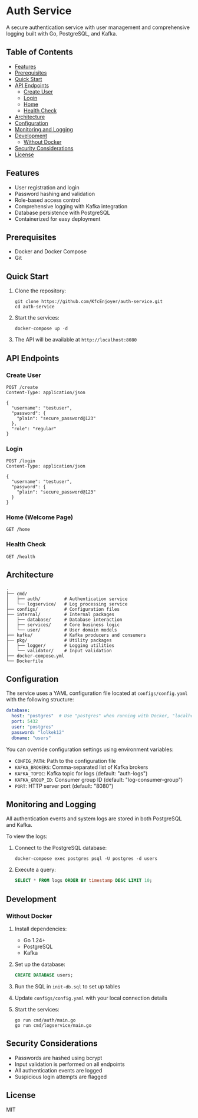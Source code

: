 # Auth Service

A secure authentication service with user management and comprehensive logging built with Go, PostgreSQL, and Kafka.

## Table of Contents
- [Features](#features)
- [Prerequisites](#prerequisites)
- [Quick Start](#quick-start)
- [API Endpoints](#api-endpoints)
  - [Create User](#create-user)
  - [Login](#login)
  - [Home](#home-welcome-page)
  - [Health Check](#health-check)
- [Architecture](#architecture)
- [Configuration](#configuration)
- [Monitoring and Logging](#monitoring-and-logging)
- [Development](#development)
  - [Without Docker](#without-docker)
- [Security Considerations](#security-considerations)
- [License](#license)

## Features

- User registration and login
- Password hashing and validation
- Role-based access control
- Comprehensive logging with Kafka integration
- Database persistence with PostgreSQL
- Containerized for easy deployment

## Prerequisites

- Docker and Docker Compose
- Git

## Quick Start

1. Clone the repository:
   ```
   git clone https://github.com/KfcEnjoyer/auth-service.git
   cd auth-service
   ```

2. Start the services:
   ```
   docker-compose up -d
   ```

3. The API will be available at `http://localhost:8080`

## API Endpoints

### Create User
```
POST /create
Content-Type: application/json

{
  "username": "testuser",
  "password": {
    "plain": "secure_password@123"
  },
  "role": "regular"
}
```

### Login
```
POST /login
Content-Type: application/json

{
  "username": "testuser",
  "password": {
    "plain": "secure_password@123"
  }
}
```

### Home (Welcome Page)
```
GET /home
```

### Health Check
```
GET /health
```

## Architecture

```
.
├── cmd/
│   ├── auth/         # Authentication service
│   └── logservice/   # Log processing service
├── configs/          # Configuration files
├── internal/         # Internal packages
│   ├── database/     # Database interaction
│   ├── services/     # Core business logic
│   └── user/         # User domain models
├── kafka/            # Kafka producers and consumers
├── pkg/              # Utility packages
│   ├── logger/       # Logging utilities
│   └── validator/    # Input validation
├── docker-compose.yml
└── Dockerfile
```

## Configuration

The service uses a YAML configuration file located at `configs/config.yaml` with the following structure:

```yaml
database:
  host: "postgres"  # Use "postgres" when running with Docker, "localhost" for local development
  port: 5432
  user: "postgres"
  password: "lolkek12"
  dbname: "users"
```

You can override configuration settings using environment variables:

- `CONFIG_PATH`: Path to the configuration file
- `KAFKA_BROKERS`: Comma-separated list of Kafka brokers
- `KAFKA_TOPIC`: Kafka topic for logs (default: "auth-logs")
- `KAFKA_GROUP_ID`: Consumer group ID (default: "log-consumer-group")
- `PORT`: HTTP server port (default: "8080")

## Monitoring and Logging

All authentication events and system logs are stored in both PostgreSQL and Kafka.

To view the logs:

1. Connect to the PostgreSQL database:
   ```
   docker-compose exec postgres psql -U postgres -d users
   ```

2. Execute a query:
   ```sql
   SELECT * FROM logs ORDER BY timestamp DESC LIMIT 10;
   ```

## Development

### Without Docker

1. Install dependencies:
   - Go 1.24+
   - PostgreSQL
   - Kafka

2. Set up the database:
   ```sql
   CREATE DATABASE users;
   ```
   
3. Run the SQL in `init-db.sql` to set up tables

4. Update `configs/config.yaml` with your local connection details

5. Start the services:
   ```
   go run cmd/auth/main.go
   go run cmd/logservice/main.go
   ```

## Security Considerations

- Passwords are hashed using bcrypt
- Input validation is performed on all endpoints
- All authentication events are logged
- Suspicious login attempts are flagged

## License

MIT
